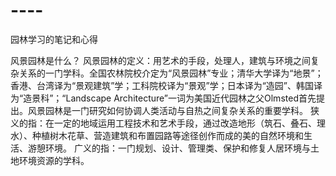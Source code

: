 # ----
园林学习的笔记和心得

风景园林是什么？
风景园林的定义：用艺术的手段，处理人，建筑与环境之间复杂关系的一门学科。全国农林院校介定为“风景园林”专业；清华大学译为“地景”；香港、台湾译为“景观建筑”学；工科院校译为“景观”学；日本译为“造园”、韩国译为“造景科”；“Landscape Architecture”一词为美国近代园林之父Olmsted首先提出。风景园林是一门研究如何协调人类活动与自热之间复杂关系的重要学科。
狭义的指：在一定的地域运用工程技术和艺术手段，通过改造地形（筑石、叠石、理水）、种植树木花草、营造建筑和布置园路等途径创作而成的美的自然环境和生活、游憩环境。
广义的指：一门规划、设计、管理类、保护和修复人居环境与土地环境资源的学科。



